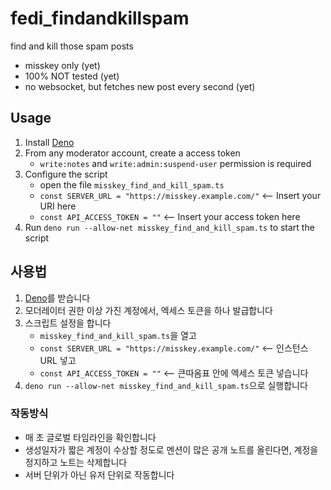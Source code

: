 # fedi_findandkillspam
find and kill those spam posts

- misskey only (yet)
- 100% NOT tested (yet)
- no websocket, but fetches new post every second (yet)

## Usage
1. Install [Deno](https://github.com/denoland/deno/releases)
2. From any moderator account, create a access token
    - `write:notes` and `write:admin:suspend-user` permission is required
3. Configure the script
    - open the file `misskey_find_and_kill_spam.ts`
    - `const SERVER_URL = "https://misskey.example.com/"` <-- Insert your URI here
    - `const API_ACCESS_TOKEN = ""` <-- Insert your access token here
4. Run `deno run --allow-net misskey_find_and_kill_spam.ts` to start the script

## 사용법
1. [Deno](https://github.com/denoland/deno/releases)를 받습니다
2. 모더레이터 권한 이상 가진 계정에서, 엑세스 토큰을 하나 발급합니다
3. 스크립트 설정을 합니다
    - `misskey_find_and_kill_spam.ts`을 열고
    - `const SERVER_URL = "https://misskey.example.com/"` <-- 인스턴스 URL 넣고
    - `const API_ACCESS_TOKEN = ""` <-- 큰따옴표 안에 엑세스 토큰 넣습니다
4. `deno run --allow-net misskey_find_and_kill_spam.ts`으로 실행합니다

### 작동방식
- 매 초 글로벌 타임라인을 확인합니다
- 생성일자가 짧은 계정이 수상할 정도로 멘션이 많은 공개 노트를 올린다면, 계정을 정지하고 노트는 삭제합니다
- 서버 단위가 아닌 유저 단위로 작동합니다
